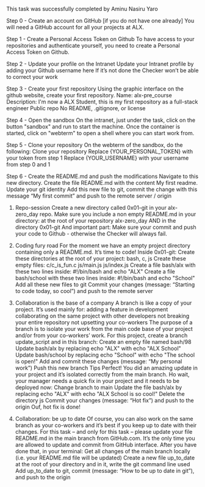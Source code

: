 This task was successfully completed by Aminu Nasiru Yaro

Step 0 - Create an account on GitHub [if you do not have one already]
You will need a GitHub account for all your projects at ALX.

Step 1 - Create a Personal Access Token on Github
To have access to your repositories and authenticate yourself, you need to create a Personal Access Token on Github.

Step 2 - Update your profile on the Intranet
Update your Intranet profile by adding your Github username here
If it’s not done the Checker won’t be able to correct your work

Step 3 - Create your first repository
Using the graphic interface on the github website, create your first repository.
Name: alx-pre_course
Description: I'm now a ALX Student, this is my first repository as a full-stack engineer
Public repo
No README, .gitignore, or license

Step 4 - Open the sandbox
On the intranet, just under the task, click on the button "sandbox" and run to start the machine.
Once the container is started, click on "webterm" to open a shell where you can start work from.

Step 5 - Clone your repository
On the webterm of the sandbox, do the following:
Clone your repository
Replace {YOUR_PERSONAL_TOKEN} with your token from step 1
Replace {YOUR_USERNAME} with your username from step 0 and 1

Step 6 - Create the README.md and push the modifications
Navigate to this new directory.
Create the file README.md with the content My first readme.
Update your git identity
Add this new file to git, commit the change with this message “My first commit” and push to the remote server / origin

1. Repo-session
Create a new directory called 0x01-git in your alx-zero_day repo.
Make sure you include a non empty README.md in your directory:
at the root of your repository alx-zero_day
AND in the directory 0x01-git
And important part: Make sure your commit and push your code to Github - otherwise the Checker will always fail.

2. Coding fury road
For the moment we have an empty project directory containing only a README.md. It’s time to code!
Inside 0x01-git:
Create these directories at the root of your project: bash, c, js
Create these empty files:
c/c_is_fun.c
js/main.js
js/index.js
Create a file bash/alx with these two lines inside: #!/bin/bash and echo "ALX"
Create a file bash/school with these two lines inside: #!/bin/bash and echo "School"
Add all these new files to git
Commit your changes (message: “Starting to code today, so cool”) and push to the remote server

3. Collaboration is the base of a company
A branch is like a copy of your project. It’s used mainly for:
adding a feature in development
collaborating on the same project with other developers
not breaking your entire repository
not upsetting your co-workers
The purpose of a branch is to isolate your work from the main code base of your project and/or from your co-workers’ work.
For this project, create a branch update_script and in this branch:
Create an empty file named bash/98
Update bash/alx by replacing echo "ALX" with echo "ALX School"
Update bash/school by replacing echo "School" with echo "The school is open!"
Add and commit these changes (message: “My personal work”)
Push this new branch Tips
Perfect! You did an amazing update in your project and it’s isolated correctly from the main branch.
Ho wait, your manager needs a quick fix in your project and it needs to be deployed now:
Change branch to main
Update the file bash/alx by replacing echo "ALX" with echo "ALX School is so cool!"
Delete the directory js
Commit your changes (message: “Hot fix”) and push to the origin
Ouf, hot fix is done!

4. Collaboration: be up to date
Of course, you can also work on the same branch as your co-workers and it’s best if you keep up to date with their changes.
For this task – and only for this task – please update your file README.md in the main branch from GitHub.com. It’s the only time you are allowed to update and commit from GitHub interface.
After you have done that, in your terminal:
Get all changes of the main branch locally (i.e. your README.md file will be updated)
Create a new file up_to_date at the root of your directory and in it, write the git command line used
Add up_to_date to git, commit (message: “How to be up to date in git”), and push to the origin

